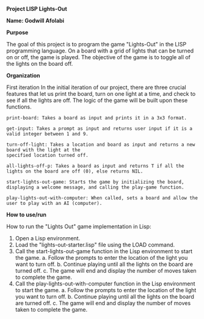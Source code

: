 **Project LISP Lights-Out**

**Name: Godwill Afolabi**

**Purpose**

The goal of this project is to program the game "Lights-Out" in the LISP programming language. On a board with a grid of lights that can be turned on or off, the game is played. The objective of the game is to toggle all of the lights on the board off.

**Organization**

First iteration
In the initial iteration of our project, there are three crucial features that let us print the board, turn on one light at a time, and check to see if all the lights are off. The logic of the game will be built upon these functions.

    print-board: Takes a board as input and prints it in a 3x3 format.

    get-input: Takes a prompt as input and returns user input if it is a valid integer between 1 and 9.

    turn-off-light: Takes a location and board as input and returns a new board with the light at the 
    specified location turned off.

    all-lights-off-p: Takes a board as input and returns T if all the lights on the board are off (0), else returns NIL.

    start-lights-out-game: Starts the game by initializing the board, displaying a welcome message, and calling the play-game function.

    play-lights-out-with-computer: When called, sets a board and allow the user to play with an AI (computer).

**How to use/run**

How to run the "Lights Out" game implementation in Lisp:

1. Open a Lisp environment.
2. Load the "lights-out-starter.lisp" file using the LOAD command.
3. Call the start-lights-out-game function in the Lisp environment to start the game.
    a. Follow the prompts to enter the location of the light you want to turn off.
    b. Continue playing until all the lights on the board are turned off.
    c. The game will end and display the number of moves taken to complete the game.
4. Call the play-lights-out-with-computer function in the Lisp environment to start the game.
    a. Follow the prompts to enter the location of the light you want to turn off.
    b. Continue playing until all the lights on the board are turned off.
    c. The game will end and display the number of moves taken to complete the game.
